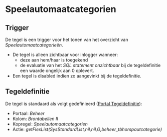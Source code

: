 # Speelautomaatcategorien

## Trigger

De tegel is een trigger voor het tonen van het overzicht van *Speelautomaatcategorieën*.

- De tegel is alleen zichtbaar voor inlogger wanneer:
  - deze aan hem/haar is toegekend
  - de evaluatie van het *SQL statement onzichtbaar* bij de tegeldefinitie een waarde ongelijk aan 0 oplevert.
- Een tegel is disabled indien zo aangevinkt bij de tegeldefinitie.

## Tegeldefinitie

De tegel is standaard als volgt gedefinieerd ([Portal Tegeldefinitie](/docs/instellen_inrichten/portaldefinitie/portal_tegel.md)):

- Portaal: *Beheer*
- Kolom: *Brontabellen II*
- Kopregel: *Speelautomaatcategorien*
- Actie: *getFlexList(SysStandardList,nil,nil,G,beheer_tbhorspautcategorie)*
